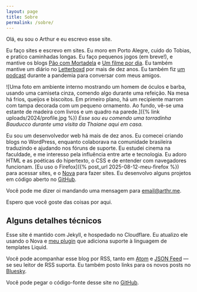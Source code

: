 ```yaml
---
layout: page
title: Sobre
permalink: /sobre/
---
```

Olá, eu sou o Arthur e eu escrevo esse site.

Eu faço sites e escrevo em sites. Eu moro em Porto Alegre, cuido do Tobias, e pratico caminhadas longas. Eu faço pequenos jogos (em breve!), e mantive os blogs [Pão com Mortadela](https://paomortadela.com.br/) e [Um filme por dia](https://umfilmeumdia.wordpress.com/). Eu também mantive um diário no [Letterboxd](https://letterboxd.com/arthrfrts) por mais de dez anos. Eu também fiz [um podcast](https://anchor.fm/paomortadela) durante a pandemia para conversar com meus amigos.

![Uma foto em ambiente interno mostrando um homem de óculos e barba, usando uma camiseta cinza, comendo algo durante uma refeição. Na mesa há frios, queijos e biscoitos. Em primeiro plano, há um recipiente marrom com tampa decorada com um pequeno ornamento. Ao fundo, vê-se uma estante de madeira com livros e um quadro na parede.]({% link uploads/2024/profile.jpg %})
_Esse sou eu comendo uma torradinha Bauducco durante uma visita da Thaiane aqui em casa._

Eu sou um desenvolvedor web há mais de dez anos. Eu comecei criando blogs no WordPress, enquanto colaborava na comunidade brasileira traduzindo e ajudando nos fóruns de suporte. Eu estudei cinema na faculdade, e me interesso pela influência entre arte e tecnologia. Eu adoro HTML e as poéticas do hipertexto, o CSS e de entender com navegadores funcionam. [Eu uso o Firefox]({% post_url 2025-08-12-meu-firefox %}) para acessar sites, e o [Nova](https://nova.app) para fazer sites. Eu desenvolvo alguns projetos em código aberto no [GitHub](https://github.com/arthrfrts).

Você pode me dizer oi mandando uma mensagem para <email@arthr.me>.

Espero que você goste das coisas por aqui.

## Alguns detalhes técnicos

Esse site é mantido com Jekyll, e hospedado no Cloudflare. Eu atualizo ele usando o Nova e [meu plugin](https://extensions.panic.com/extensions/me.arthr/me.arthr.Liquid/) que adiciona suporte à linguagem de templates Liquid.

Você pode acompanhar esse blog por RSS, tanto em [Atom](/feed.xml) e [JSON Feed](/feed.json) — se seu leitor de RSS suporta. Eu também posto links para os novos posts no [Bluesky](https://bsky.app/profile/arthr.me).

Você pode pegar o código-fonte desse site no [GitHub](https://github.com/arthrfrts/arthrfrts).
